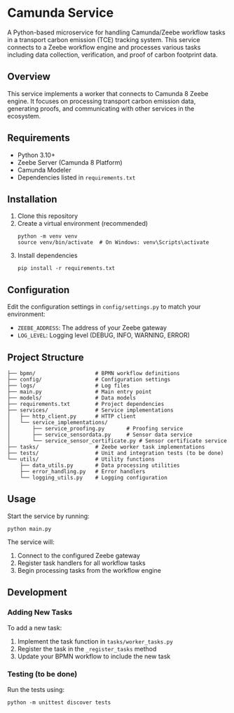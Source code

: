 # Camunda Service

A Python-based microservice for handling Camunda/Zeebe workflow tasks in a transport carbon emission (TCE) tracking system. This service connects to a Zeebe workflow engine and processes various tasks including data collection, verification, and proof of carbon footprint data.

## Overview

This service implements a worker that connects to Camunda 8 Zeebe engine. It focuses on processing transport carbon emission data, generating proofs, and communicating with other services in the ecosystem.

## Requirements

- Python 3.10+
- Zeebe Server (Camunda 8 Platform)
- Camunda Modeler
- Dependencies listed in `requirements.txt`

## Installation

1. Clone this repository
2. Create a virtual environment (recommended)
   ```
   python -m venv venv
   source venv/bin/activate  # On Windows: venv\Scripts\activate
   ```
3. Install dependencies
   ```
   pip install -r requirements.txt
   ```

## Configuration

Edit the configuration settings in `config/settings.py` to match your environment:

- `ZEEBE_ADDRESS`: The address of your Zeebe gateway
- `LOG_LEVEL`: Logging level (DEBUG, INFO, WARNING, ERROR)

## Project Structure

```
├── bpmn/                   # BPMN workflow definitions
├── config/                 # Configuration settings
├── logs/                   # Log files
├── main.py                 # Main entry point
├── models/                 # Data models
├── requirements.txt        # Project dependencies
├── services/               # Service implementations
│   ├── http_client.py      # HTTP client
│   └── service_implementations/
│       ├── service_proofing.py       # Proofing service
│       ├── service_sensordata.py     # Sensor data service
│       └── service_sensor_certificate.py # Sensor certificate service
├── tasks/                  # Zeebe worker task implementations
├── tests/                  # Unit and integration tests (to be done)
└── utils/                  # Utility functions
    ├── data_utils.py       # Data processing utilities
    ├── error_handling.py   # Error handlers
    └── logging_utils.py    # Logging configuration
```

## Usage

Start the service by running:

```
python main.py
```

The service will:

1. Connect to the configured Zeebe gateway
2. Register task handlers for all workflow tasks
3. Begin processing tasks from the workflow engine

## Development

### Adding New Tasks

To add a new task:

1. Implement the task function in `tasks/worker_tasks.py`
2. Register the task in the `_register_tasks` method
3. Update your BPMN workflow to include the new task

### Testing (to be done)

Run the tests using:

```
python -m unittest discover tests
```
